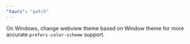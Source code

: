 ```yaml
---
"tauri": "patch"
---
```


On Windows, change webview theme based on Window theme for more accurate `prefers-color-scheme` support.
